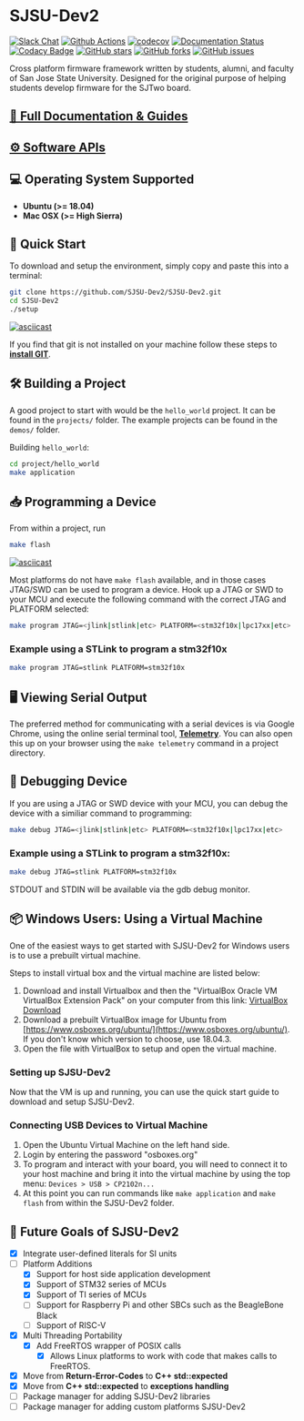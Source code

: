# SJSU-Dev2

[![Slack Chat](https://img.shields.io/badge/join-slack-purple.svg?logo=slack&longCache=true&style=flat)](https://slofile.com/slack/sjsu-dev2)
[![Github Actions](https://github.com/SJSU-Dev2/SJSU-Dev2/workflows/.github/workflows/presubmit.yml/badge.svg)](https://github.com/SJSU-Dev2/SJSU-Dev2/actions?query=workflow%3A.github%2Fworkflows%2Fpresubmit.yml)
[![codecov](https://codecov.io/gh/SJSU-Dev2/SJSU-Dev2/branch/master/graph/badge.svg?token=E7aAr2o1CT)](https://codecov.io/gh/SJSU-Dev2/SJSU-Dev2)
[![Documentation Status](https://readthedocs.org/projects/sjsu-dev/badge/?version=latest)](http://sjsu-dev2.readthedocs.io/en/latest)
[![Codacy Badge](https://api.codacy.com/project/badge/Grade/6f004895337c42459f881db938e84885)](https://www.codacy.com/app/SJSU-Dev2/SJSU-Dev2?utm_source=github.com&utm_medium=referral&utm_content=SJSU-Dev2/SJSU-Dev2&utm_campaign=Badge_Grade)
[![GitHub stars](https://img.shields.io/github/stars/SJSU-Dev2/SJSU-Dev2.svg)](https://github.com/SJSU-Dev2/SJSU-Dev2/stargazers)
[![GitHub forks](https://img.shields.io/github/forks/SJSU-Dev2/SJSU-Dev2.svg)](https://github.com/SJSU-Dev2/SJSU-Dev2/network)
[![GitHub issues](https://img.shields.io/github/issues/SJSU-Dev2/SJSU-Dev2.svg)](https://github.com/SJSU-Dev2/SJSU-Dev2/issues)

Cross platform firmware framework written by students, alumni, and faculty of
San Jose State University. Designed for the original purpose of helping students
develop firmware for the SJTwo board.

## [📖 Full Documentation & Guides](http://sjsu-dev2.readthedocs.io/en/latest/?badge=latest)

## [⚙️ Software APIs](https://SJSU-Dev2.github.io/SJSU-Dev2/api/html/)

## 💻 Operating System Supported

- **Ubuntu (>= 18.04)**
- **Mac OSX (>= High Sierra)**

## 🚀 Quick Start

To download and setup the environment, simply copy and paste this into a
terminal:

```bash
git clone https://github.com/SJSU-Dev2/SJSU-Dev2.git
cd SJSU-Dev2
./setup
```

[![asciicast](https://asciinema.org/a/314726.svg)](https://asciinema.org/a/314726)

If you find that git is not installed on your machine follow these steps to
**[install GIT](https://git-scm.com/book/en/v2/Getting-Started-Installing-Git)**.

## 🛠️ Building a Project

A good project to start with would be the `hello_world` project. It can be found
in the `projects/` folder. The example projects can be found in the `demos/` 
folder.

Building `hello_world`:

```bash
cd project/hello_world
make application
```

## 📥 Programming a Device

From within a project, run 

```bash
make flash
```

[![asciicast](https://asciinema.org/a/314699.svg)](https://asciinema.org/a/314699)

Most platforms do not have `make flash` available, and in those cases JTAG/SWD
can be used to program a device. Hook up a JTAG or SWD to your MCU and execute 
the following command with the correct JTAG and PLATFORM selected:

```bash
make program JTAG=<jlink|stlink|etc> PLATFORM=<stm32f10x|lpc17xx|etc>
```

### Example using a STLink to program a stm32f10x

```bash
make program JTAG=stlink PLATFORM=stm32f10x
```

## 🖥️ Viewing Serial Output

The preferred method for communicating with a serial devices is via Google
Chrome, using the online serial terminal tool,
**[Telemetry](https://SJSU-Dev2.github.io/Telemetry)**.
You can also open this up on your browser using the `make telemetry` command in
a project directory.

## 🔎 Debugging Device

If you are using a JTAG or SWD device with your MCU, you can debug the device with a 
similiar command to programming:

```bash
make debug JTAG=<jlink|stlink|etc> PLATFORM=<stm32f10x|lpc17xx|etc>
```

### Example using a STLink to program a stm32f10x:

```bash
make debug JTAG=stlink PLATFORM=stm32f10x
```

STDOUT and STDIN will be available via the gdb debug monitor.

## 📦 Windows Users: Using a Virtual Machine 

One of the easiest ways to get started with SJSU-Dev2 for Windows users is to use 
a prebuilt virtual machine.

Steps to install virtual box and the virtual machine are listed below:

1. Download and install Virtualbox and then the "VirtualBox Oracle VM VirtualBox
   Extension Pack" on your computer from this link:
   [VirtualBox Download](https://www.virtualbox.org/wiki/Downloads)
2. Download a prebuilt VirtualBox image for Ubuntu from
   [https://www.osboxes.org/ubuntu/](https://www.osboxes.org/ubuntu/). If you don't
   know which version to choose, use 18.04.3.
3. Open the file with VirtualBox to setup and open the virtual machine.

### Setting up SJSU-Dev2

Now that the VM is up and running, you can use the quick start guide to download and 
setup SJSU-Dev2.

### Connecting USB Devices to Virtual Machine

1. Open the Ubuntu Virtual Machine on the left hand side.
2. Login by entering the password "osboxes.org"
3. To program and interact with your board, you will need to connect it to your host 
   machine and bring it into the virtual machine by using the top menu:
   `Devices > USB > CP2102n...`
4. At this point you can run commands like `make application` and `make flash`
   from within the SJSU-Dev2 folder.

## 🌌 Future Goals of SJSU-Dev2

- [x] Integrate user-defined literals for SI units
- [ ] Platform Additions
  - [x] Support for host side application development
  - [x] Support of STM32 series of MCUs
  - [x] Support of TI series of MCUs
  - [ ] Support for Raspberry Pi and other SBCs such as the BeagleBone Black
  - [ ] Support of RISC-V
- [x] Multi Threading Portability
  - [x] Add FreeRTOS wrapper of POSIX calls
    - [x] Allows Linux platforms to work with code that makes calls to FreeRTOS.
- [x] Move from **Return-Error-Codes** to **C++ std::expected**
- [x] Move from **C++ std::expected** to **exceptions handling**
- [ ] Package manager for adding SJSU-Dev2 libraries
- [ ] Package manager for adding custom platforms SJSU-Dev2

